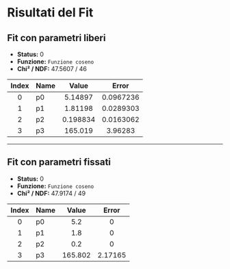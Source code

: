 # Risultati del Fit

## Fit con parametri liberi

- **Status:** 0
- **Funzione:** `Funzione coseno`
- **Chi² / NDF:** 47.5607 / 46

| Index | Name | Value | Error |
|:------:|:------|:------:|:------:|
| 0 | p0 | 5.14897 | 0.0967236 |
| 1 | p1 | 1.81198 | 0.0289303 |
| 2 | p2 | 0.198834 | 0.0163062 |
| 3 | p3 | 165.019 | 3.96283 |

---

## Fit con parametri fissati

- **Status:** 0
- **Funzione:** `Funzione coseno`
- **Chi² / NDF:** 47.9174 / 49

| Index | Name | Value | Error |
|:------:|:------|:------:|:------:|
| 0 | p0 | 5.2 | 0 |
| 1 | p1 | 1.8 | 0 |
| 2 | p2 | 0.2 | 0 |
| 3 | p3 | 165.802 | 2.17165 |
